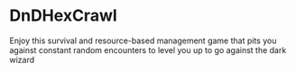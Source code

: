 # DnDHexCrawl
Enjoy this survival and resource-based management game that pits you against constant random encounters to level you up to go against the dark wizard
